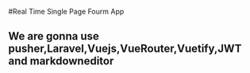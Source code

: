 #Real Time Single Page Fourm App

## We are gonna use pusher,Laravel,Vuejs,VueRouter,Vuetify,JWT and markdowneditor
